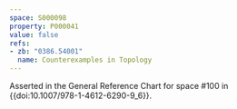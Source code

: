 ```yaml
---
space: S000098
property: P000041
value: false
refs:
- zb: "0386.54001"
  name: Counterexamples in Topology
---
```


Asserted in the General Reference Chart for space #100 in
{{doi:10.1007/978-1-4612-6290-9_6}}.
